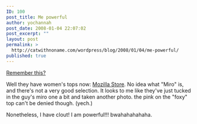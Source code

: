 ```yaml
---
ID: 100
post_title: Me powerful
author: yochannah
post_date: 2008-01-04 22:07:02
post_excerpt: ""
layout: post
permalink: >
  http://catwithnoname.com/wordpress/blog/2008/01/04/me-powerful/
published: true
---
```

<a href="http://catwithnoname.com/wordpress/?p=9">Remember this?</a>

Well they have women's tops now: <a href="http://store.mozilla.org/category.php?catid=9">Mozilla Store</a>. No idea what "Miro" is, and there's not a very good selection. It looks to me like they've just tucked in the guy's miro one a bit and taken another photo. the pink on the "foxy" top can't be denied though. (yech.)

Nonetheless, I have clout! I am powerful!!! bwahahahahaha.